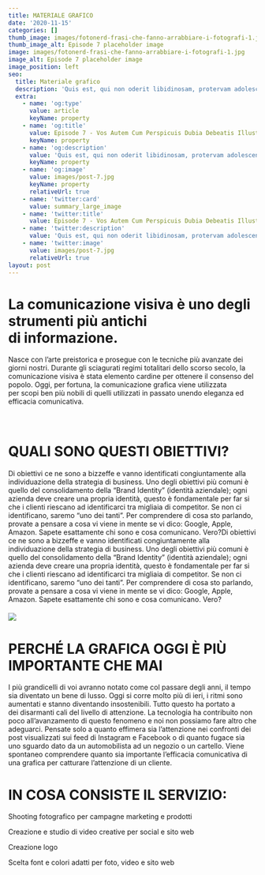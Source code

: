 ```yaml
---
title: MATERIALE GRAFICO
date: '2020-11-15'
categories: []
thumb_image: images/fotonerd-frasi-che-fanno-arrabbiare-i-fotografi-1.jpg
thumb_image_alt: Episode 7 placeholder image
image: images/fotonerd-frasi-che-fanno-arrabbiare-i-fotografi-1.jpg
image_alt: Episode 7 placeholder image
image_position: left
seo:
  title: Materiale grafico
  description: 'Quis est, qui non oderit libidinosam, protervam adolescentiam'
  extra:
    - name: 'og:type'
      value: article
      keyName: property
    - name: 'og:title'
      value: Episode 7 - Vos Autem Cum Perspicuis Dubia Debeatis Illustrare
      keyName: property
    - name: 'og:description'
      value: 'Quis est, qui non oderit libidinosam, protervam adolescentiam'
      keyName: property
    - name: 'og:image'
      value: images/post-7.jpg
      keyName: property
      relativeUrl: true
    - name: 'twitter:card'
      value: summary_large_image
    - name: 'twitter:title'
      value: Episode 7 - Vos Autem Cum Perspicuis Dubia Debeatis Illustrare
    - name: 'twitter:description'
      value: 'Quis est, qui non oderit libidinosam, protervam adolescentiam'
    - name: 'twitter:image'
      value: images/post-7.jpg
      relativeUrl: true
layout: post
---
```

# **La comunicazione visiva è uno degli strumenti più antichi di informazione.**&#xA;&#xA;

Nasce con l’arte preistorica e prosegue con le tecniche più avanzate dei giorni nostri. Durante gli sciagurati regimi totalitari dello scorso secolo, la comunicazione visiva è stata elemento cardine per ottenere il consenso del popolo. Oggi, per fortuna, la comunicazione grafica viene utilizzata per scopi ben più nobili di quelli utilizzati in passato unendo eleganza ed efficacia comunicativa.



#####  

# **QUALI SONO QUESTI OBIETTIVI?**

Di obiettivi ce ne sono a bizzeffe e vanno identificati congiuntamente alla individuazione della strategia di business. Uno degli obiettivi più comuni è quello del consolidamento della “Brand Identity” (identità aziendale); ogni azienda deve creare una propria identità, questo è fondamentale per far si che i clienti riescano ad identificarci tra migliaia di competitor. Se non ci identificano, saremo “uno dei tanti”. Per comprendere di cosa sto parlando, provate a pensare a cosa vi viene in mente se vi dico: Google, Apple, Amazon. Sapete esattamente chi sono e cosa comunicano. Vero?Di obiettivi ce ne sono a bizzeffe e vanno identificati congiuntamente alla individuazione della strategia di business. Uno degli obiettivi più comuni è quello del consolidamento della “Brand Identity” (identità aziendale); ogni azienda deve creare una propria identità, questo è fondamentale per far si che i clienti riescano ad identificarci tra migliaia di competitor. Se non ci identificano, saremo “uno dei tanti”. Per comprendere di cosa sto parlando, provate a pensare a cosa vi viene in mente se vi dico: Google, Apple, Amazon. Sapete esattamente chi sono e cosa comunicano. Vero?

##### ![](https://preview--curious-oregano-a60dd.stackbit.dev/images/how-to-choose-a-brand-name-thats-perfectly-you-5-700x350.jpg)

# **PERCHÉ LA GRAFICA OGGI È PIÙ IMPORTANTE CHE MAI**

I più grandicelli di voi avranno notato come col passare degli anni, il tempo sia diventato un bene di lusso. Oggi si corre molto più di ieri, i ritmi sono aumentati e stanno diventando insostenibili. Tutto questo ha portato a dei disarmanti cali del livello di attenzione. La tecnologia ha contribuito non poco all’avanzamento di questo fenomeno e noi non possiamo fare altro che adeguarci. Pensate solo a quanto effimera sia l’attenzione nei confronti dei post visualizzati sui feed di Instagram e Facebook o di quanto fugace sia uno sguardo dato da un automobilista ad un negozio o un cartello. Viene spontaneo comprendere quanto sia importante l’efficacia comunicativa di una grafica per catturare l’attenzione di un cliente.

# **IN COSA CONSISTE IL SERVIZIO:**

Shooting fotografico per campagne marketing e prodotti

Creazione e studio di video creative per social e sito web

Creazione logo

Scelta font e colori adatti per foto, video e sito web
